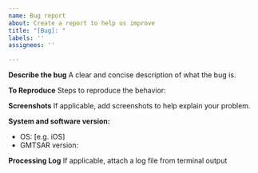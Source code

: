 ```yaml
---
name: Bug report
about: Create a report to help us improve
title: "[Bug]: "
labels: ''
assignees: ''

---
```


**Describe the bug**
A clear and concise description of what the bug is.

**To Reproduce**
Steps to reproduce the behavior:

**Screenshots**
If applicable, add screenshots to help explain your problem.

**System and software version:**
 - OS: [e.g. iOS]
 - GMTSAR version:

**Processing Log**
If applicable, attach a log file from terminal output
